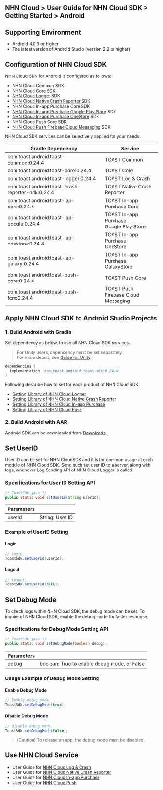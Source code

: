 ## NHN Cloud > User Guide for NHN Cloud SDK > Getting Started > Android

## Supporting Environment

* Android 4.0.3 or higher
* The latest version of Android Studio (version 2.2 or higher)

## Configuration of NHN Cloud SDK

NHN Cloud SDK for Android is configured as follows:  

* NHN Cloud Common SDK
* NHN Cloud Core SDK
* [NHN Cloud Logger](./log-collector-android) SDK
* [NHN Cloud Native Crash Reporter](./log-collector-ndk) SDK
* NHN Cloud In-app Purchase Core SDK
* [NHN Cloud In-app Purchase Google Play Store](./iap-android) SDK
* [NHN Cloud In-app Purchase OneStore](./iap-android) SDK
* NHN Cloud Push Core SDK
* [NHN Cloud Push Firebase Cloud Messaging](./push-android) SDK

NHN Cloud SDK services can be selectively applied for your needs.

| Gradle Dependency | Service |
| --- | --- |
| com.toast.android:toast-common:0.24.4       | TOAST Common      |
| com.toast.android:toast-core:0.24.4         | TOAST Core        |
| com.toast.android:toast-logger:0.24.4       | TOAST Log & Crash |
| com.toast.android:toast-crash-reporter-ndk:0.24.4       | TOAST Native Crash Reporter |
| com.toast.android:toast-iap-core:0.24.4     | TOAST In-app Purchase Core |
| com.toast.android:toast-iap-google:0.24.4   | TOAST In-app Purchase <br>Google Play Store |
| com.toast.android:toast-iap-onestore:0.24.4 | TOAST In-app Purchase <br>OneStore |
| com.toast.android:toast-iap-galaxy:0.24.4 | TOAST In-app Purchase <br>GalaxyStore |
| com.toast.android:toast-push-core:0.24.4    | TOAST Push Core   |
| com.toast.android:toast-push-fcm:0.24.4    | TOAST Push <br>Firebase Cloud Messaging |

## Apply NHN Cloud SDK to Android Studio Projects

### 1. Build Android with Gradle

Set dependency as below, to use all NHN Cloud SDK services.  

> For Unity users, dependency must be set separately.  
> For more details, see [Guide for Unity](./getting-started-unity/#android).

```groovy
dependencies {
  implementation 'com.toast.android:toast-sdk:0.24.4'
}
```

Following describe how to set for each product of NHN Cloud SDK.

- [Setting Library of NHN Cloud Logger](./log-collector-android/#_1)
- [Setting Library of NHN Cloud Native Crash Reporter](./log-collector-ndk/#_1)
- [Setting Library of NHN Cloud In-app Purchase](./iap-android/#_2)
- [Setting Library of NHN Cloud Push](./push-android/#_2)

### 2. Build Android with AAR  

Android SDK can be downloaded from [Downloads](../../../Download/#toast-sdk).


## Set UserID

User ID can be set for NHN CloudSDK and it is for common usage at each module of NHN Cloud SDK.
Send such set user ID to a server, along with logs, whenever Log Sending API of NHN Cloud Logger is called.

### Specifications for User ID Setting API

```java
/* ToastSdk.java */
public static void setUserId(String userId);
```

| Parameters | |
| -- | -- |
| userId | String: User ID |

### Example of UserID Setting

#### Login

```java
// Login.
ToastSdk.setUserId(userId);
```

#### Logout

```java
// Logout.
ToastSdk.setUserId(null);
```

## Set Debug Mode

To check logs within NHN Cloud SDK, the debug mode can be set.
To inquire of NHN Cloud SDK, enable the debug mode for faster response.  

### Specifications for Debug Mode Setting API

```java
/* ToastSdk.java */
public static void setDebugMode(boolean debug);
```

| Parameters | |
| -- | -- |
| debug | boolean: True to enable debug mode, or False |

### Usage Example of Debug Mode Setting

#### Enable Debug Mode

```java
// Enable debug mode.
ToastSdk.setDebugMode(true);
```

#### Disable Debug Mode

```java
// Disable debug mode.
ToastSdk.setDebugMode(false);
```

> (Caution) To release an app, the debug mode must be disabled.

## Use NHN Cloud Service

* User Guide for [NHN Cloud Log & Crash](./log-collector-android)
* User Guide for [NHN Cloud Native Crash Reporter](./log-collector-ndk)
* User Guide for [NHN Cloud In-app Purchase](./iap-android)
* User Guide for [NHN Cloud Push](./push-android)
